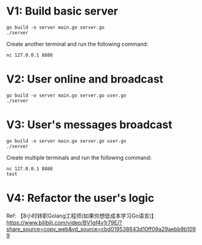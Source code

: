 # V1: Build basic server

```
go build -o server main.go server.go
./server
```

Create another terminal and run the following command:
```
nc 127.0.0.1 8888
```

# V2: User online and broadcast

```
go build -o server main.go server.go user.go
./server
```


# V3: User's messages broadcast
```
go build -o server main.go server.go user.go
./server
```

Create multiple terminals and run the following command:
```
nc 127.0.0.1 8888
test
```

# V4: Refactor the user's logic

Ref: 【8小时转职Golang工程师(如果你想低成本学习Go语言)】 https://www.bilibili.com/video/BV1gf4y1r79E/?share_source=copy_web&vd_source=cbd019538643d10ff09a29aebb9b1099